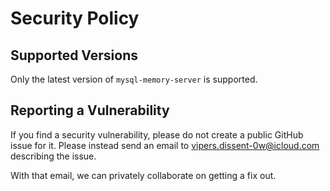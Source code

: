 # Security Policy

## Supported Versions

Only the latest version of ``mysql-memory-server`` is supported.

## Reporting a Vulnerability

If you find a security vulnerability, please do not create a public GitHub issue for it. Please instead send an email to vipers.dissent-0w@icloud.com describing the issue.

With that email, we can privately collaborate on getting a fix out.
